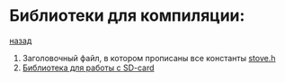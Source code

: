 # Библиотеки для компиляции:

[назад](../README.md)

1. Заголовочный файл, в котором прописаны все константы [stove.h](/stove/stove.h)
2. [Библиотека для работы с SD-card](/SD_my) 